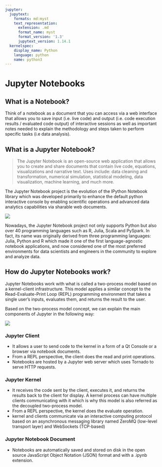```yaml
---
jupyter:
  jupytext:
    formats: md:myst
    text_representation:
      extension: .md
      format_name: myst
      format_version: '1.3'
      jupytext_version: 1.14.1
  kernelspec:
    display_name: Python
    language: python
    name: python3
---
```


# Jupyter Notebooks

## What is a Notebook?
Think of a notebook as a document that you can access via a web interface that allows you to save input (i.e. live code) and output (i.e. code execution results / evaluated code output) of interactive sessions as well as important notes needed to explain the methodology and steps taken to perform specific tasks (i.e data analysis).

## What is a Jupyter Notebook?
> The Jupyter Notebook is an open-source web application that allows you to create and share documents that contain live code, equations, visualizations and narrative text. Uses include: data cleaning and transformation, numerical simulation, statistical modeling, data visualization, machine learning, and much more.

The Jupyter Notebook project is the evolution of the IPython Notebook library which was developed primarily to enhance the default python interactive console by enabling scientific operations and advanced data analytics capabilities via sharable web documents.

![](../../images/JUPYTER_IPYTHON.png)

Nowadays, the Jupyter Notebook project not only supports Python but also over 40 programming languages such as R, Julia, Scala and PySpark. In fact, its name was originally derived from three programming languages: Julia, Python and R which made it one of the first language-agnostic notebook applications, and now considered one of the most preferred environments for data scientists and engineers in the community to explore and analyze data.

## How do Jupyter Notebooks work?
Jupyter Notebooks work with what is called a two-process model based on a kernel-client infrastructure. This model applies a similar concept to the Read-Evaluate-Print Loop (REPL) programming environment that takes a single user’s inputs, evaluates them, and returns the result to the user.

Based on the two-process model concept, we can explain the main components of Jupyter in the following way:

![](../../images/JUPYTER_ARCHITECTURE.png)

### Jupyter Client

* It allows a user to send code to the kernel in a form of a Qt Console or a browser via notebook documents.
* From a REPL perspective, the client does the read and print operations.
* Notebooks are hosted by a Jupyter web server which uses Tornado to serve HTTP requests.

### Jupyter Kernel

* It receives the code sent by the client, executes it, and returns the results back to the client for display. A kernel process can have multiple clients communicating with it which is why this model is also referred as the decoupled two-process model.
* From a REPL perspective, the kernel does the evaluate operation.
* kernel and clients communicate via an interactive computing protocol based on an asynchronous messaging library named ZeroMQ (low-level transport layer) and WebSockets (TCP-based)

### Jupyter Notebook Document

* Notebooks are automatically saved and stored on disk in the open source JavaScript Object Notation (JSON) format and with a .ipynb extension.

